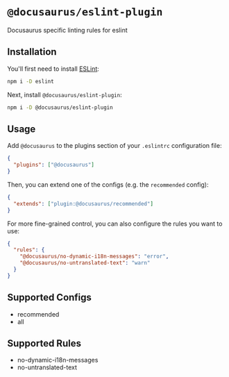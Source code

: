 # `@docusaurus/eslint-plugin`

Docusaurus specific linting rules for eslint

## Installation

You'll first need to install [ESLint](https://eslint.org/):

```sh
npm i -D eslint
```

Next, install `@docusaurus/eslint-plugin`:

```sh
npm i -D @docusaurus/eslint-plugin
```

## Usage

Add `@docusaurus` to the plugins section of your `.eslintrc` configuration file:

```json
{
  "plugins": ["@docusaurus"]
}
```

Then, you can extend one of the configs (e.g. the `recommended` config):

```json
{
  "extends": ["plugin:@docusaurus/recommended"]
}
```

For more fine-grained control, you can also configure the rules you want to use:

```json
{
  "rules": {
    "@docusaurus/no-dynamic-i18n-messages": "error",
    "@docusaurus/no-untranslated-text": "warn"
  }
}
```

## Supported Configs

- recommended
- all

## Supported Rules

- no-dynamic-i18n-messages
- no-untranslated-text
